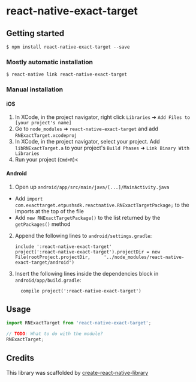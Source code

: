 
# react-native-exact-target

## Getting started

`$ npm install react-native-exact-target --save`

### Mostly automatic installation

`$ react-native link react-native-exact-target`

### Manual installation


#### iOS

1. In XCode, in the project navigator, right click `Libraries` ➜ `Add Files to [your project's name]`
2. Go to `node_modules` ➜ `react-native-exact-target` and add `RNExactTarget.xcodeproj`
3. In XCode, in the project navigator, select your project. Add `libRNExactTarget.a` to your project's `Build Phases` ➜ `Link Binary With Libraries`
4. Run your project (`Cmd+R`)<

#### Android

1. Open up `android/app/src/main/java/[...]/MainActivity.java`
  - Add `import com.exacttarget.etpushsdk.reactnative.RNExactTargetPackage;` to the imports at the top of the file
  - Add `new RNExactTargetPackage()` to the list returned by the `getPackages()` method
2. Append the following lines to `android/settings.gradle`:
  	```
  	include ':react-native-exact-target'
  	project(':react-native-exact-target').projectDir = new File(rootProject.projectDir, 	'../node_modules/react-native-exact-target/android')
  	```
3. Insert the following lines inside the dependencies block in `android/app/build.gradle`:
  	```
      compile project(':react-native-exact-target')
  	```


## Usage
```javascript
import RNExactTarget from 'react-native-exact-target';

// TODO: What to do with the module?
RNExactTarget;
```

## Credits

This library was scaffolded by [create-react-native-library](https://github.com/frostney/react-native-create-library)
  
